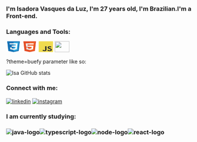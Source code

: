 
<h3>I'm <strong>Isadora Vasques da Luz</strong>, I'm 27 years old, I'm Brazilian.I'm a Front-end. </h3>
<h3 align="left">Languages and Tools:</h3> <p align="left"> <img target="blank" src= "https://raw.githubusercontent.com/devicons/devicon/6910f0503efdd315c8f9b858234310c06e04d9c0/icons/css3/css3-original.svg"  height="30" width="40"> <img target="blank" src="https://raw.githubusercontent.com/devicons/devicon/6910f0503efdd315c8f9b858234310c06e04d9c0/icons/html5/html5-original.svg"height="30" width="40">  <img target="blank" src = "https://raw.githubusercontent.com/devicons/devicon/6910f0503efdd315c8f9b858234310c06e04d9c0/icons/javascript/javascript-original.svg" height="30" width="40"> <img target="blank" src= "https://img.shields.io/badge/C%23-239120?style=for-the-badge&logo=c-sharp&logoColor=white" height="30" width="40">
</p>

?theme=buefy parameter like so:

![Isa GitHub stats](https://github-readme-stats.vercel.app/api?username=isadoravasquesluz&theme=buefyicons=true)


<h3 align="left">Connect with me:</h3>
<p align="left">

<a href="https://www.linkedin.com/in/isadora-vasques-da-luz-962218304/" target="blank"><img align="center" src="https://cdn.jsdelivr.net/npm/simple-icons@3.0.1/icons/linkedin.svg" alt="linkedin" height="30" width="40" /></a>
<a href="https://www.instagram.com/isadoravasques_/" target="blank"><img align="center" src="https://cdn.jsdelivr.net/npm/simple-icons@3.0.1/icons/instagram.svg" alt="instagram" height="30" width="40" /></a>


<h3>I am currently studying:<h3> 
<p align="left">
 <img align="left" alt ="java-logo" src= "https://img.shields.io/badge/JavaScript-F7DF1E?style=for-the-badge&logo=javascript&logoColor=black">
 <img align="left" alt= "typescript-logo" src= "https://img.shields.io/badge/TypeScript-007ACC?style=for-the-badge&logo=typescript&logoColor=white">
 <img align="left" alt ="node-logo" src= "https://img.shields.io/badge/Node.js-43853D?style=for-the-badge&logo=node.js&logoColor=white">
<img align="left" alt ="react-logo" src="https://img.shields.io/badge/React-20232A?style=for-the-badge&logo=react&logoColor=61DAFB"> </p>

